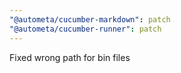 ```yaml
---
"@autometa/cucumber-markdown": patch
"@autometa/cucumber-runner": patch
---
```


Fixed wrong path for bin files
